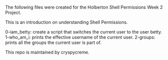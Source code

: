 The following files were created for the Holberton Shell Permissions Week 2 Project. 

This is an introduction on understanding Shell Permissions. 

0-iam_betty: create a script that switches the current user to the user betty.
1-who_am_i: prints the effective username of the current user.
2-groups: prints all the groups the current user is part of.




This repo is maintained by cryspycreme. 
